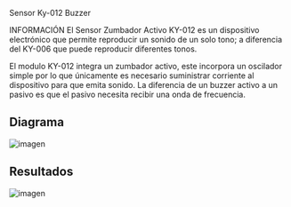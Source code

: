 Sensor Ky-012 Buzzer

INFORMACIÓN
El Sensor Zumbador Activo KY-012 es un dispositivo electrónico que permite reproducir un sonido de un solo tono; a diferencia del KY-006 que puede reproducir diferentes tonos.

El modulo KY-012 integra un zumbador activo, este incorpora un oscilador simple por lo que únicamente es necesario suministrar corriente al dispositivo para que emita sonido. La diferencia de un buzzer activo a un pasivo es que el pasivo necesita recibir una onda de frecuencia.

<h2>Diagrama</h2>

![imagen](https://user-images.githubusercontent.com/71404620/197470967-dd2ba9fe-083f-4ef0-9f62-b0688900b603.png)

<h2>Resultados</h2>

![imagen](Buzzer%2012.gif)


